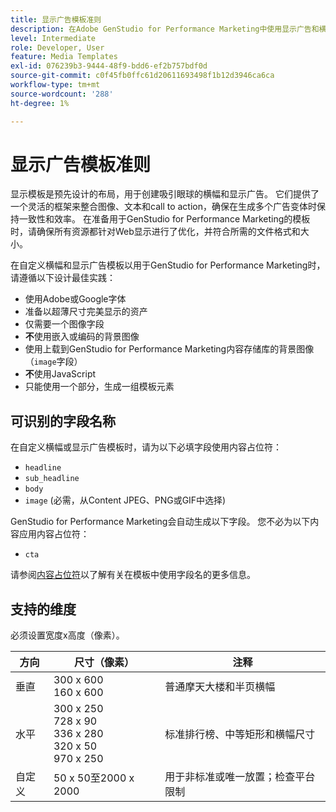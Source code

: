 ```yaml
---
title: 显示广告模板准则
description: 在Adobe GenStudio for Performance Marketing中使用显示广告和横幅模板时，请遵循最佳实践。
level: Intermediate
role: Developer, User
feature: Media Templates
exl-id: 076239b3-9444-48f9-bdd6-ef2b757bdf0d
source-git-commit: c0f45fb0ffc61d20611693498f1b12d3946ca6ca
workflow-type: tm+mt
source-wordcount: '288'
ht-degree: 1%

---
```


# 显示广告模板准则

显示模板是预先设计的布局，用于创建吸引眼球的横幅和显示广告。 它们提供了一个灵活的框架来整合图像、文本和call to action，确保在生成多个广告变体时保持一致性和效率。 在准备用于GenStudio for Performance Marketing的模板时，请确保所有资源都针对Web显示进行了优化，并符合所需的文件格式和大小。

在自定义横幅和显示广告模板以用于GenStudio for Performance Marketing时，请遵循以下设计最佳实践：

- 使用Adobe或Google字体
- 准备以超薄尺寸完美显示的资产
- 仅需要一个图像字段
- **不**&#x200B;使用嵌入或编码的背景图像
- 使用上载到GenStudio for Performance Marketing内容存储库的背景图像（`image`字段）
- **不**&#x200B;使用JavaScript
- 只能使用一个部分，生成一组模板元素

## 可识别的字段名称

在自定义横幅或显示广告模板时，请为以下必填字段使用内容占位符：

- `headline`
- `sub_headline`
- `body`
- `image` (必需，从Content JPEG、PNG或GIF中选择)

GenStudio for Performance Marketing会自动生成以下字段。 您不必为以下内容应用内容占位符：

- `cta`

请参阅[内容占位符](/help/user-guide/content/customize-template.md#content-placeholders)以了解有关在模板中使用字段名的更多信息。

## 支持的维度

必须设置宽度x高度（像素）。

| 方向 | 尺寸（像素） | 注释 |
|--------------|-------------------------------------------------------------|------------------------------------------------------------------|
| 垂直 | 300 x 600<br>160 x 600 | 普通摩天大楼和半页横幅 |
| 水平 | 300 x 250<br>728 x 90<br>336 x 280<br>320 x 50<br>970 x 250 | 标准排行榜、中等矩形和横幅尺寸 |
| 自定义 | 50 x 50至2000 x 2000 | 用于非标准或唯一放置；检查平台限制 |

<!-- Potentially add an example

## Template example

+++Example: Display ad template

+++

-->

